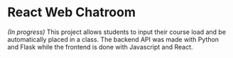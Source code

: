 # React Web Chatroom
*(In progress)*
This project allows students to input their course load and be automatically placed in a class.
The backend API was made with Python and Flask while the frontend is done with Javascript and React.
